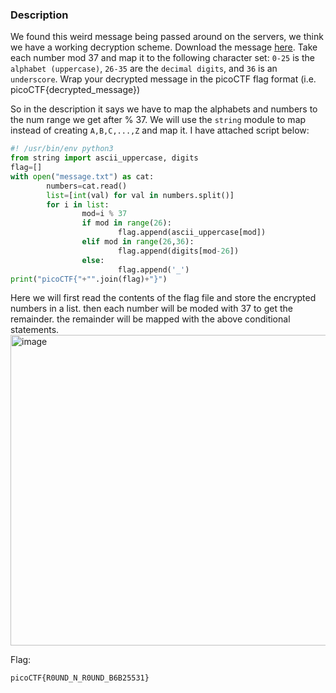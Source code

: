 ### Description
We found this weird message being passed around on the servers, we think we have a working decryption scheme. 
Download the message [here](https://artifacts.picoctf.net/c/128/message.txt). Take each number mod 37 and map it to the following character set: `0-25` is the 
`alphabet (uppercase)`, `26-35` are the `decimal digits`, and `36` is an `underscore`. Wrap your decrypted message in the 
picoCTF flag format (i.e. picoCTF{decrypted_message})

So in the description it says we have to map the alphabets and numbers to the num range we get after % 37. We will use the `string` module 
to map instead of creating `A,B,C,...,Z` and map it. I have attached script below:

```python
#! /usr/bin/env python3
from string import ascii_uppercase, digits
flag=[]
with open("message.txt") as cat:
        numbers=cat.read()
        list=[int(val) for val in numbers.split()]
        for i in list:
                mod=i % 37
                if mod in range(26):
                        flag.append(ascii_uppercase[mod])
                elif mod in range(26,36):
                        flag.append(digits[mod-26])
                else:
                        flag.append('_')
print("picoCTF{"+"".join(flag)+"}")
```
Here we will first read the contents of the flag file and store the encrypted numbers in a list. then each number will be moded with 37
to get the remainder. the remainder will be mapped with the above conditional statements.
<img width="740" height="497" alt="image" src="https://github.com/user-attachments/assets/d3485e8c-0705-4f49-88f2-7ddb1ad81350" />

Flag: 
```text
picoCTF{R0UND_N_R0UND_B6B25531}
```
